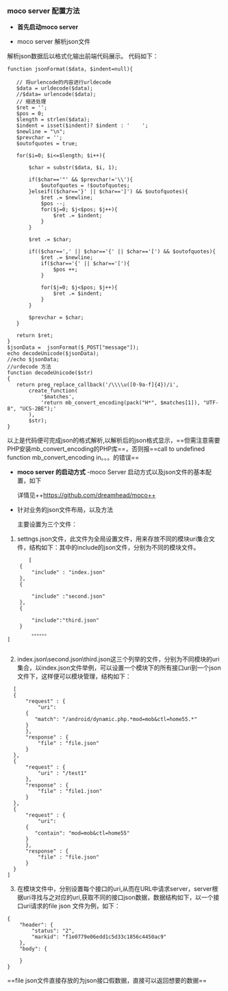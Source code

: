 ### moco server 配置方法


- **首先启动moco server** 
 
- moco server 解析json文件

解析json数据后以格式化输出前端代码展示。
代码如下：

 ``` 
 function jsonFormat($data, $indent=null){

    // 将urlencode的内容进行urldecode
    $data = urldecode($data);
    //$data= urlencode($data);
    // 缩进处理
    $ret = '';
    $pos = 0;
    $length = strlen($data);
    $indent = isset($indent)? $indent : '    ';
    $newline = "\n";
    $prevchar = '';
    $outofquotes = true;

    for($i=0; $i<=$length; $i++){

        $char = substr($data, $i, 1);

        if($char=='"' && $prevchar!='\\'){
            $outofquotes = !$outofquotes;
        }elseif(($char=='}' || $char==']') && $outofquotes){
            $ret .= $newline;
            $pos --;
            for($j=0; $j<$pos; $j++){
                $ret .= $indent;
            }
        }

        $ret .= $char;

        if(($char==',' || $char=='{' || $char=='[') && $outofquotes){
            $ret .= $newline;
            if($char=='{' || $char=='['){
                $pos ++;
            }

            for($j=0; $j<$pos; $j++){
                $ret .= $indent;
            }
        }

        $prevchar = $char;
    }

    return $ret;
}
$jsonData =  jsonFormat($_POST["message"]);
echo decodeUnicode($jsonData);
//echo $jsonData;
//urdecode 方法
function decodeUnicode($str)
{
    return preg_replace_callback('/\\\\u([0-9a-f]{4})/i',
        create_function(
            '$matches',
            'return mb_convert_encoding(pack("H*", $matches[1]), "UTF-8", "UCS-2BE");'
        ),
        $str);
}
```
以上是代码便可完成json的格式解析,以解析后的json格式显示，==但需注意需要PHP安装mb_convert_encoding的PHP库==，否则报==call to undefined function mb_convert_encoding in。。。的错误==


- **moco server 的启动方式**
-moco Server 启动方式以及json文件的基本配置，如下
   
    详情见++https://github.com/dreamhead/moco++

- 针对业务的json文件布局，以及方法
   
   主要设置为三个文件：
    
1. settngs.json文件，此文件为全局设置文件，用来存放不同的模块uri集合文件，结构如下：其中的include的json文件，分别为不同的模块文件。
   

```   
       [
    {
        "include" : "index.json"
    },
    {

    	"include" :"second.json"
    },
    {

    	"include":"third.json"
    }
        。。。。。。
]
       
```

2. index.json\second.json\third.json这三个列举的文件，分别为不同模块的uri集合，以index.json文件举例，可以设置一个模块下的所有接口uri到一个json文件下，这样便可以模块管理，结构如下：
  ```
    [
    {
        "request" : {
            "uri": 
        {
           "match": "/android/dynamic.php.*mod=mob&ctl=home55.*"
        }
        }, 
        "response" : {
            "file" : "file.json"
        }
    },
    {
        "request" : {
            "uri" : "/test1"
        },
        "response" : {
            "file" : "file1.json"
        }
    },
    {
        "request" : {
            "uri": 
        {
           "contain": "mod=mob&ctl=home55"
        }
        }, 
        "response" : {
            "file" : "file.json"
        }
    }
]
```
3. 在模块文件中，分别设置每个接口的uri,从而在URL中请求server，server根据uri寻找与之对应的uri,获取不同的接口json数据，数据结构如下，以一个接口uri请求的file json 文件为例，如下：
```
{
    "header": {
        "status": "2",
        "markid": "f1e0779e06edd1c5d33c1856c4450ac9"
    },
    "body": {
        
    }
}
```
==file json文件直接存放的为json接口假数据，直接可以返回想要的数据==



  